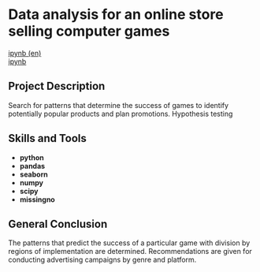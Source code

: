 # Data analysis for an online store selling computer games


[ipynb (en)](https://github.com/allenbext/Portfolio/blob/main/DA%20for%20a%20Computer%20Game%20Store/DA_for_a_Computer_Game_Store_(en).ipynb)  
[ipynb](https://github.com/allenbext/Portfolio/blob/main/DA%20for%20a%20Computer%20Game%20Store/DA_for_a_Computer_Game_Store.ipynb)  

## Project Description

Search for patterns that determine the success of games to identify potentially popular products and plan promotions. Hypothesis testing 

## Skills and Tools

- **python**
- **pandas**
- **seaborn** 
- **numpy**
- **scipy**
- **missingno**

## General Conclusion

The patterns that predict the success of a particular game with division by regions of implementation are determined. Recommendations are given for conducting advertising campaigns by genre and platform.

